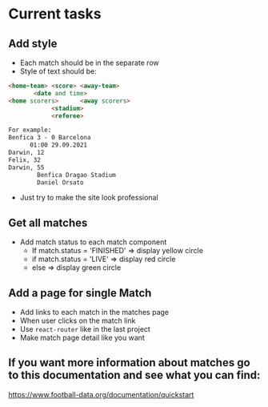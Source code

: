 # Current tasks

## Add style

- Each match should be in the separate row 
- Style of text should be: 
```md
<home-team> <score> <away-team>
       <date and time>
<home scorers>      <away scorers>  
            <stadium>
            <referee>

For example:
Benfica 3 - 0 Barcelona
      01:00 29.09.2021
Darwin, 12
Felix, 32
Darwin, 55
        Benfica Dragao Stadium
        Daniel Orsato
```

- Just try to make the site look professional

## Get all matches

- Add match status to each match component
  - If match.status = 'FINISHED' => display yellow circle
  - if match.status = 'LIVE' => display red circle
  - else => display green circle


## Add a page for single Match

- Add links to each match in the matches page
- When user clicks on the match link
- Use `react-router` like in the last project
- Make match page detail like you want


## If you want more information about matches go to this documentation and see what you can find:

https://www.football-data.org/documentation/quickstart
